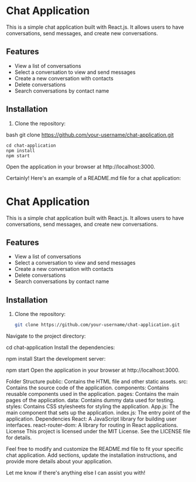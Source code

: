 # Chat Application

This is a simple chat application built with React.js. It allows users to have conversations, send messages, and create new conversations.

## Features

- View a list of conversations
- Select a conversation to view and send messages
- Create a new conversation with contacts
- Delete conversations
- Search conversations by contact name

## Installation

1. Clone the repository:

  bash
   git clone https://github.com/your-username/chat-application.git

    cd chat-application
    npm install
    npm start

Open the application in your browser at http://localhost:3000.


Certainly! Here's an example of a README.md file for a chat application:
# Chat Application

This is a simple chat application built with React.js. It allows users to have conversations, send messages, and create new conversations.

## Features

- View a list of conversations
- Select a conversation to view and send messages
- Create a new conversation with contacts
- Delete conversations
- Search conversations by contact name

## Installation

1. Clone the repository:

   ```bash
   git clone https://github.com/your-username/chat-application.git
Navigate to the project directory:

cd chat-application
Install the dependencies:


npm install
Start the development server:

npm start
Open the application in your browser at http://localhost:3000.

Folder Structure
public: Contains the HTML file and other static assets.
src: Contains the source code of the application.
components: Contains reusable components used in the application.
pages: Contains the main pages of the application.
data: Contains dummy data used for testing.
styles: Contains CSS stylesheets for styling the application.
App.js: The main component that sets up the application.
index.js: The entry point of the application.
Dependencies
React: A JavaScript library for building user interfaces.
react-router-dom: A library for routing in React applications.
License
This project is licensed under the MIT License. See the LICENSE file for details.

Feel free to modify and customize the README.md file to fit your specific chat application. Add sections, update the installation instructions, and provide more details about your application.

Let me know if there's anything else I can assist you with!
